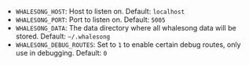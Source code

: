 * `WHALESONG_HOST`: Host to listen on. Default: `localhost`
* `WHALESONG_PORT`: Port to listen on. Default: `5005`
* `WHALESONG_DATA`: The data directory where all whalesong data will be stored. Default: `~/.whalesong`
* `WHALESONG_DEBUG_ROUTES`: Set to `1` to enable certain debug routes, only use in debugging. Default: `0`

